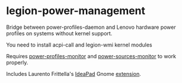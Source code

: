 # legion-power-management

Bridge between power-profiles-daemon and Lenovo hardware power profiles on systems without kernel support.

You need to install acpi-call and legion-wmi kernel modules

Requires [power-profiles-monitor](https://github.com/DmitriySafronov/power-profiles-monitor) and [power-sources-monitor](https://github.com/DmitriySafronov/power-sources-monitor) to work properly.

Includes Laurento Frittella's [IdeaPad](https://github.com/laurento/gnome-shell-extension-ideapad) Gnome [extension](https://extensions.gnome.org/extension/2992/ideapad/).
